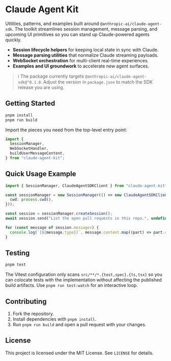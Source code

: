 # Claude Agent Kit

Utilities, patterns, and examples built around `@anthropic-ai/claude-agent-sdk`. The toolkit streamlines session management, message parsing, and upcoming UI primitives so you can stand up Claude-powered agents quickly.

- **Session lifecycle helpers** for keeping local state in sync with Claude.
- **Message parsing utilities** that normalize Claude streaming payloads.
- **WebSocket orchestration** for multi-client real-time experiences.
- **Examples and UI groundwork** to accelerate new agent surfaces.

> ℹ️ The package currently targets `@anthropic-ai/claude-agent-sdk@^0.1.0`. Adjust the version in `package.json` to match the SDK release you are using.

## Getting Started

```bash
pnpm install
pnpm run build
```

Import the pieces you need from the top-level entry point:

```ts
import {
  SessionManager,
  WebSocketHandler,
  buildUserMessageContent,
} from "claude-agent-kit";
```

## Quick Usage Example

```ts
import { SessionManager, ClaudeAgentSDKClient } from "claude-agent-kit";

const sessionManager = new SessionManager(() => new ClaudeAgentSDKClient({
  cwd: process.cwd(),
}));

const session = sessionManager.createSession();
await session.send("List the open pull requests in this repo.", undefined);

for (const message of session.messages) {
  console.log(`[${message.type}]`, message.content.map((part) => part.content));
}
```

## Testing

```bash
pnpm test
```

The Vitest configuration only scans `src/**/*.{test,spec}.{ts,tsx}` so you can colocate tests with the implementation without affecting the published build artifacts. Use `pnpm run test:watch` for an interactive loop.

## Contributing

1. Fork the repository.
2. Install dependencies with `pnpm install`.
3. Run `pnpm run build` and open a pull request with your changes.

## License

This project is licensed under the MIT License. See `LICENSE` for details.
